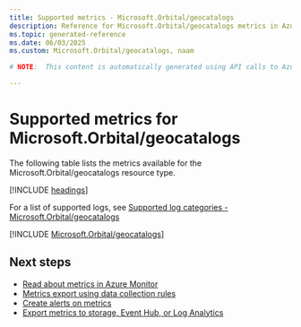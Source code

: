 ```yaml
---
title: Supported metrics - Microsoft.Orbital/geocatalogs
description: Reference for Microsoft.Orbital/geocatalogs metrics in Azure Monitor.
ms.topic: generated-reference
ms.date: 06/03/2025
ms.custom: Microsoft.Orbital/geocatalogs, naam

# NOTE:  This content is automatically generated using API calls to Azure. Any edits made on these files will be overwritten in the next run of the script. 

---
```


  
# Supported metrics for Microsoft.Orbital/geocatalogs
  
The following table lists the metrics available for the Microsoft.Orbital/geocatalogs resource type.  
  
  
[!INCLUDE [headings](~/reusable-content/ce-skilling/azure/includes/azure-monitor/reference/metrics/metrics-headings.md)]  
  
  
  
For a list of supported logs, see [Supported log categories - Microsoft.Orbital/geocatalogs](../supported-logs/microsoft-orbital-geocatalogs-logs.md)  
  
 

[!INCLUDE [Microsoft.Orbital/geocatalogs](~/reusable-content/ce-skilling/azure/includes/azure-monitor/reference/metrics/microsoft-orbital-geocatalogs-metrics-include.md)]  



## Next steps

- [Read about metrics in Azure Monitor](/azure/azure-monitor/data-platform)
- [Metrics export using data collection rules](/azure/azure-monitor/essentials/data-collection-metrics)
- [Create alerts on metrics](/azure/azure-monitor/alerts/alerts-overview)
- [Export metrics to storage, Event Hub, or Log Analytics](/azure/azure-monitor/essentials/platform-logs-overview)
